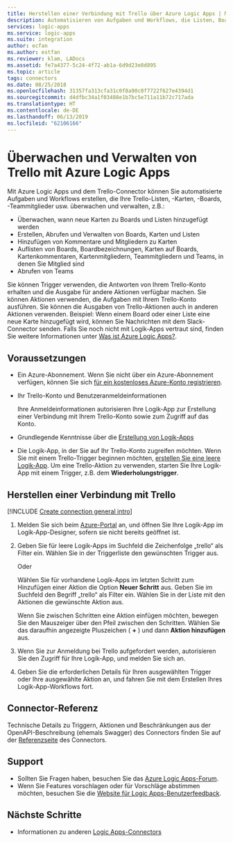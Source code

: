 ```yaml
---
title: Herstellen einer Verbindung mit Trello über Azure Logic Apps | Microsoft-Dokumentation
description: Automatisieren von Aufgaben und Workflows, die Listen, Boards und Karten in Ihren Trello-Projekten mithilfe von Azure Logic Apps überwachen und verwalten
services: logic-apps
ms.service: logic-apps
ms.suite: integration
author: ecfan
ms.author: estfan
ms.reviewer: klam, LADocs
ms.assetid: fe7a4377-5c24-4f72-ab1a-6d9d23e8d895
ms.topic: article
tags: connectors
ms.date: 08/25/2018
ms.openlocfilehash: 31357fa313cfa31c0f8a90c0f7722f627e4394d1
ms.sourcegitcommit: d4dfbc34a1f03488e1b7bc5e711a11b72c717ada
ms.translationtype: HT
ms.contentlocale: de-DE
ms.lasthandoff: 06/13/2019
ms.locfileid: "62106166"
---
```

# <a name="monitor-and-manage-trello-with-azure-logic-apps"></a>Überwachen und Verwalten von Trello mit Azure Logic Apps

Mit Azure Logic Apps und dem Trello-Connector können Sie automatisierte Aufgaben und Workflows erstellen, die Ihre Trello-Listen, -Karten, -Boards, -Teammitglieder usw. überwachen und verwalten, z.B.:

* Überwachen, wann neue Karten zu Boards und Listen hinzugefügt werden 
* Erstellen, Abrufen und Verwalten von Boards, Karten und Listen
* Hinzufügen von Kommentare und Mitgliedern zu Karten
* Auflisten von Boards, Boardbezeichnungen, Karten auf Boards, Kartenkommentaren, Kartenmitgliedern, Teammitgliedern und Teams, in denen Sie Mitglied sind 
* Abrufen von Teams

Sie können Trigger verwenden, die Antworten von Ihrem Trello-Konto erhalten und die Ausgabe für andere Aktionen verfügbar machen. Sie können Aktionen verwenden, die Aufgaben mit Ihrem Trello-Konto ausführen. Sie können die Ausgaben von Trello-Aktionen auch in anderen Aktionen verwenden. Beispiel: Wenn einem Board oder einer Liste eine neue Karte hinzugefügt wird, können Sie Nachrichten mit dem Slack-Connector senden. Falls Sie noch nicht mit Logik-Apps vertraut sind, finden Sie weitere Informationen unter [Was ist Azure Logic Apps?](../logic-apps/logic-apps-overview.md).

## <a name="prerequisites"></a>Voraussetzungen

* Ein Azure-Abonnement. Wenn Sie nicht über ein Azure-Abonnement verfügen, können Sie sich <a href="https://azure.microsoft.com/free/" target="_blank">für ein kostenloses Azure-Konto registrieren</a>. 

* Ihr Trello-Konto und Benutzeranmeldeinformationen

  Ihre Anmeldeinformationen autorisieren Ihre Logik-App zur Erstellung einer Verbindung mit Ihrem Trello-Konto sowie zum Zugriff auf das Konto.

* Grundlegende Kenntnisse über die [Erstellung von Logik-Apps](../logic-apps/quickstart-create-first-logic-app-workflow.md)

* Die Logik-App, in der Sie auf Ihr Trello-Konto zugreifen möchten. Wenn Sie mit einem Trello-Trigger beginnen möchten, [erstellen Sie eine leere Logik-App](../logic-apps/quickstart-create-first-logic-app-workflow.md). Um eine Trello-Aktion zu verwenden, starten Sie Ihre Logik-App mit einem Trigger, z.B. dem **Wiederholungstrigger**.

## <a name="connect-to-trello"></a>Herstellen einer Verbindung mit Trello

[!INCLUDE [Create connection general intro](../../includes/connectors-create-connection-general-intro.md)]

1. Melden Sie sich beim [Azure-Portal](https://portal.azure.com) an, und öffnen Sie Ihre Logik-App im Logik-App-Designer, sofern sie nicht bereits geöffnet ist.

1. Geben Sie für leere Logik-Apps im Suchfeld die Zeichenfolge „trello“ als Filter ein. Wählen Sie in der Triggerliste den gewünschten Trigger aus. 

   Oder

   Wählen Sie für vorhandene Logik-Apps im letzten Schritt zum Hinzufügen einer Aktion die Option **Neuer Schritt** aus. 
   Geben Sie im Suchfeld den Begriff „trello“ als Filter ein. 
   Wählen Sie in der Liste mit den Aktionen die gewünschte Aktion aus.

   Wenn Sie zwischen Schritten eine Aktion einfügen möchten, bewegen Sie den Mauszeiger über den Pfeil zwischen den Schritten. 
   Wählen Sie das daraufhin angezeigte Pluszeichen ( **+** ) und dann **Aktion hinzufügen** aus.

1. Wenn Sie zur Anmeldung bei Trello aufgefordert werden, autorisieren Sie den Zugriff für Ihre Logik-App, und melden Sie sich an.

1. Geben Sie die erforderlichen Details für Ihren ausgewählten Trigger oder Ihre ausgewählte Aktion an, und fahren Sie mit dem Erstellen Ihres Logik-App-Workflows fort.

## <a name="connector-reference"></a>Connector-Referenz

Technische Details zu Triggern, Aktionen und Beschränkungen aus der OpenAPI-Beschreibung (ehemals Swagger) des Connectors finden Sie auf der [Referenzseite](/connectors/trello/) des Connectors.

## <a name="get-support"></a>Support

* Sollten Sie Fragen haben, besuchen Sie das [Azure Logic Apps-Forum](https://social.msdn.microsoft.com/Forums/en-US/home?forum=azurelogicapps).
* Wenn Sie Features vorschlagen oder für Vorschläge abstimmen möchten, besuchen Sie die [Website für Logic Apps-Benutzerfeedback](https://aka.ms/logicapps-wish).

## <a name="next-steps"></a>Nächste Schritte

* Informationen zu anderen [Logic Apps-Connectors](../connectors/apis-list.md)